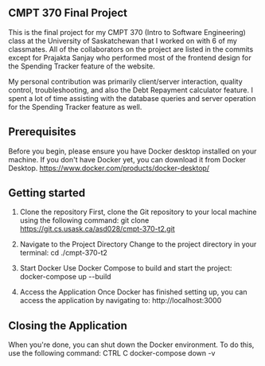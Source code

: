 ## CMPT 370 Final Project
This is the final project for my CMPT 370 (Intro to Software Engineering) class at the University of Saskatchewan that I worked on with 6 of my classmates.
All of the collaborators on the project are listed in the commits except for Prajakta Sanjay who performed most of the frontend design for the Spending
Tracker feature of the website. 

My personal contribution was primarily client/server interaction, quality control, troubleshooting, and also the Debt Repayment calculator feature. I spent
a lot of time assisting with the database queries and server operation for the Spending Tracker feature as well.

## Prerequisites
Before you begin, please ensure you have Docker desktop installed on your machine. If you don't have Docker yet, you can download it from Docker Desktop.
    https://www.docker.com/products/docker-desktop/


## Getting started

1) Clone the repository
    First, clone the Git repository to your local machine using the following command:
        git clone https://git.cs.usask.ca/asd028/cmpt-370-t2.git

2) Navigate to the Project Directory
    Change to the project directory in your terminal:
        cd ./cmpt-370-t2

3) Start Docker
    Use Docker Compose to build and start the project:
        docker-compose up --build 

4) Access the Application
    Once Docker has finished setting up, you can access the application by navigating to:
        http://localhost:3000

## Closing the Application

When you're done, you can shut down the Docker environment. To do this, use the following command:
    CTRL C
    docker-compose down -v
